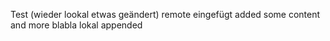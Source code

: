 Test (wieder lookal etwas geändert)
remote eingefügt
added some content
and more
blabla
lokal appended